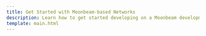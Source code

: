 ```yaml
---
title: Get Started with Moonbeam-based Networks
description: Learn how to get started developing on a Moonbeam development node, the Moonbase Alpha TestNet, Moonriver, Moonbeam, or Boba Layer 2.
template: main.html
---
```


<div class='subsection-wrapper'></div>